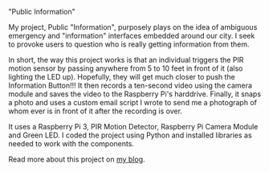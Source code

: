 "Public Information"

My project, Public "Information", purposely plays on the idea of ambiguous emergency and "information" interfaces embedded around our city. I seek to provoke users to question who is really getting information from them.

In short, the way this project works is that an individual triggers the PIR motion sensor by passing anywhere from 5 to 10 feet in front of it (also lighting the LED up). Hopefully, they will get much closer to push the Information Button!!! It then records a ten-second video using the camera module and saves the video to the Raspberry Pi's harddrive. Finally, it snaps a photo and uses a custom email script I wrote to send me a photograph of whom ever is in front of it after the recording is over.

It uses a Raspberry Pi 3, PIR Motion Detector, Raspberry Pi Camera Module and Green LED. I coded the project using Python and installed libraries as needed to work with the components.

Read more about this project on [my blog](https://danamartensmfadt.wordpress.com/2016/09/28/iot-project-a-public-information-box/). 
